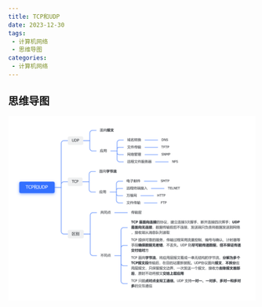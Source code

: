 ```yaml
---
title: TCP和UDP
date: 2023-12-30
tags:
 - 计算机网络
 - 思维导图
categories: 
 - 计算机网络
---
```


## 思维导图
![图片](../../../.vuepress/public/mindMap/TCPandUDP.png)